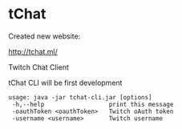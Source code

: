 tChat
=====

Created new website:

http://tchat.ml/



Twitch Chat Client


tChat CLI will be first development

```
usage: java -jar tchat-cli.jar [options]
 -h,--help                  print this message
 -oauthToken <oauthToken>   Twitch oAuth token
 -username <username>       Twitch username
```

